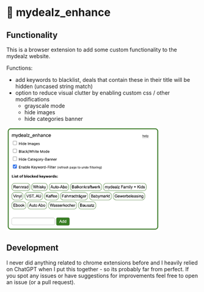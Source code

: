 # 🐊 mydealz_enhance

## Functionality

This is a browser extension to add some custom functionality to the mydealz website.

Functions:
- add keywords to blacklist, deals that contain these in their title will be hidden (uncased string match)
- option to reduce visual clutter by enabling custom css / other modifications
    - grayscale mode
    - hide images
    - hide categories banner

<img src="img/screenshot.jpg" alt="Chrome Extension Screenshot" width="400"/>


## Development

I never did anything related to chrome extensions before and I heavily relied on ChatGPT when I put this together - so its probably far from perfect. If you spot any issues or have suggestions for improvements feel free to open an issue (or a pull request).




